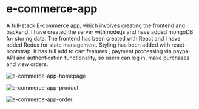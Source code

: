 # e-commerce-app
A full-stack E-commerce app, which involves creating the frontend and backend. I have created the server with node.js and have added mongoDB for storing data. 
The frontend has been created with React and I have added Redux for state management. Styling has been added with react-bootstrap. It has full add to cart features ,
payment processing via paypal API and authentication functionality, so users can log in, make purchases and view orders.


![e-commerce-app-homepage](https://user-images.githubusercontent.com/67638060/96150361-30eb2480-0f02-11eb-978f-f9c38fd0dac7.png)

![e-commerce-app-product](https://user-images.githubusercontent.com/67638060/96150458-49f3d580-0f02-11eb-859d-95c6bc0c1231.png)

![e-commerce-app-order](https://user-images.githubusercontent.com/67638060/96150518-59731e80-0f02-11eb-91c7-40bdadb5f7b3.png)
